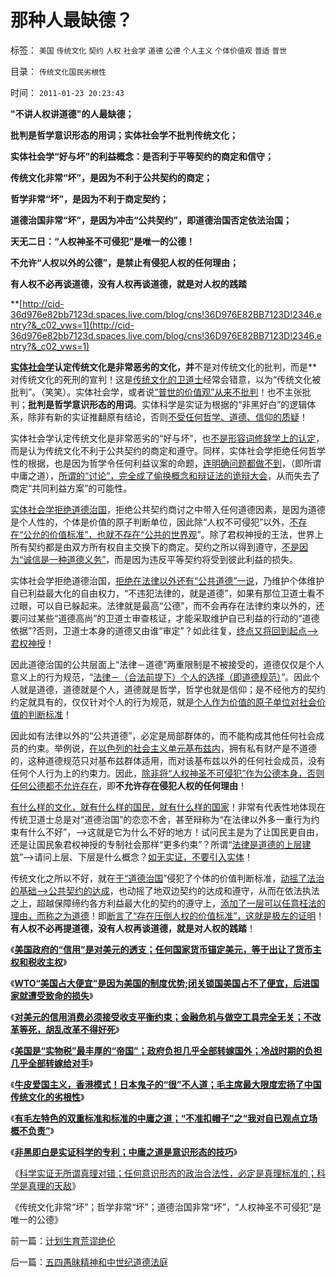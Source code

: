 # 那种人最缺德？

标签： `美国` `传统文化` `契约` `人权` `社会学` `道德` `公德` `个人主义` `个体价值观` `普适` `普世` 

目录： `传统文化国民劣根性`

时间： `2011-01-23 20:23:43`

**"不讲人权讲道德"的人最缺德；**

**批判是哲学意识形态的用词；实体社会学不批判传统文化；**

**实体社会学“好与坏”的利益概念：是否利于平等契约的商定和信守；**

**传统文化非常“坏”，是因为不利于公共契约的商定；**

**哲学非常“坏”，是因为不利于商定契约；**

**道德治国非常“坏”，是因为冲击“公共契约”，即道德治国否定依法治国；**

**天无二日：“人权神圣不可侵犯”是唯一的公德！**

**不允许“人权以外的公德”，是禁止有侵犯人权的任何理由；**

**有人权不必再谈道德，没有人权再谈道德，就是对人权的践踏**

**[http://cid-36d976e82bb7123d.spaces.live.com/blog/cns!36D976E82BB7123D!2346.entry?&_c02_vws=1](http://cid-36d976e82bb7123d.spaces.live.com/blog/cns!36D976E82BB7123D!2346.entry?&_c02_vws=1)

**[实体社会学](../../../2009/11/16/解释人权的自然科学和人权解释的经济学.md)认定传统文化是非常恶劣的文化，并**不是对传统文化的批判，而是**对传统文化的死刑的宣判！这是[传统文化的卫道士](../../../2010/10/13/在左右意识形态中难以自拨的进步分子.md)经常会错意，以为“传统文化被批判”。（笑笑）。实体社会学，或者说[“普世的价值观”从来不批判](../../../2009/11/16/科学，进化论和普世价值观.md)！也不主张批判；**批判是哲学意识形态的用词**。实体科学是实证为根据的“非黑好白”的逻辑体系，除非有新的实证推翻原有结论，否则[不受任何哲学、道德、信仰的质疑](../../../2009/11/27/个人信仰请止于个人“私”之边界.md)！

实体社会学认定传统文化是非常恶劣的“好与坏”，也[不是形容词修辞学上的认定](../../../2010/10/16/汉语是修辞表意语言，最适合道德口水仗.md)，而是认为传统文化不利于公共契约的商定和遵守。同样，实体社会学拒绝任何哲学性的根据，也是因为哲学令任何利益议案的命题，[连明确问题都做不到](../../../2009/5/22/“实”未必为实证，认识对象角色的主谓宾.md)，（即所谓中庸之道），[所谓的“讨论”，完全成了偷换概念和辩证法的诡辩大会](../../../2010/5/4/中国不缺信仰，中国缺乏名词解释.md)，从而失去了商定“共同利益方案”的可能性。

[实体社会学拒绝道德治国](http://darthvad.blog.sohu.com/133552226.html)，拒绝公共契约商讨之中带入任何道德因素，是因为道德是个人性的，个体是价值的原子判断单位，因此除“人权不可侵犯”以外，[不存在“公允的价值标准”，也就不存在“公共的世界观](../../../2011/1/6/“均衡经济学”是伪科学，租值和租值耗散.md)”。除了君权神授的王法，世界上所有契约都是由双方所有权自主交换下的商定。契约之所以得到遵守，[不是因为“诚信是一种道德义务”](../../../2010/7/31/诚信是契约社会的产物;任何人没有“诚信”的义务.md)，而是因为违反平等契约将受到彼此利益的损失。

实体社会学拒绝道德治国，[拒绝在法律以外还有“公共道德”一说](../../../2009/8/23/为什么“世风日下，人心不古”？.md)，乃维护个体维护自已利益最大化的自由权力，“不违犯法律的，就是道德”，如果有那位卫道士看不过眼，可以自已躲起来。法律就是最高“公德”，而不会再存在法律约束以外的，还要问过某些“道德高尚”的卫道士审查核证，才能采取维护自已利益的行动的“道德依据”?否则，卫道士本身的道德又由谁“审定”？如此往复，[终点又将回到起点——>君权神授](../../../2011/1/8/君权神授的道德及基督教和孟子.md)！

因此道德治国的公共层面上“法律－道德”两重限制是不被接受的，道德仅仅是个人意义上的行为规范，“[法律－（合法前提下）个人的选择（即道德规范）](http://hi.baidu.com/darthchn/blog/item/5d69703c59ef96c89f3d62f5.html)”。因此个人就是道德，道德就是个人，道德就是哲学，哲学也就是信仰；是不经他方的契约约定就具有的，仅仅针对个人的行为规范，就是[个人作为价值的原子单位对社会价值的判断标准](../../../2010/1/21/人权是价值判断的原子单位.md)！

因此如有法律以外的“公共道德”，必定是局部群体的，而不能构成其他任何社会成员的约束。举例说，[在以色列的社会主义单元基布兹内](../../../2009/6/25/社会主义生产实践和马恩主义的社会军事化色彩.md)，拥有私有财产是不道德的，这种道德规范只对基布兹群体适用，而对该基布兹以外的任何社会成员，没有任何个人行为上的约束力。因此，[除非将“人权神圣不可侵犯”作为公德本身，否则任何公德都不允许存在](../../../2010/10/16/为什么要依法治国？为什么意识形态需要权威？.md)，即**不允许存在侵犯人权的任何理由**！

[有什么样的文化，就有什么样的国民，就有什么样的国家](../../../2010/3/3/《大义觉迷录》监督舆论.md)！非常有代表性地体现在传统卫道士总是对“道德治国”的恋恋不舍，甚至辩称为“在法律以外多一重行为约束有什么不好”，——>这就是它为什么不好的地方！试问民主是为了让国民更自由，还是让国民象君权神授的专制社会那样“更多约束”？所谓“[法律是道德的上层建筑](../../../2007/9/30/民主就是与民约法；法律并不是道德的上层建筑.md)”——>请问上层、下层是什么概念？[如无实证，不要引入实体](../../../2010/10/22/什么是实体法学？什么是意识形态的正义法？.md)！

传统文化之所以不好，就在[于“道德治国](../../../2010/9/10/中国唯利是图的人太少了.md)”侵犯了个体的价值判断标准，[动摇了法治的基础——>公共契约的达成](../../../2010/9/3/只有个人主义才是市场经济.md)，也动摇了地双边契约的达成和遵守，从而在依法执法之上，超越保障缔约各方利益最大化的契约的遵守上，[添加了一层可以任意枉法的理由，而称之为道德](../../../2009/8/24/中庸枉法,惩善扬恶,坏事做尽.md)！即[断言了“存在压倒人权的价值标准”，这就是极左的证明](../../../2009/11/12/别人的人权也是人权.md)！**有人权不必再提道德，没有人权再谈道德，就是对人权的践踏**！

《[**美国政府的“信用”是对美元的透支；任何国家货币锚定美元，等于出让了货币主权和税收主权**](../../../2011/1/20/汇率本质上是制度优劣，拒绝市场经济只能低汇率.md)》

《[**WTO“美国占大便宜”是因为美国的制度优势;闭关锁国美国占不了便宜，后进国家就遭受致命的损失**](../../../2011/1/20/富美国买生活品，穷中国买奢侈品.md)》

《[**对美元的信用消费必须接受收支平衡约束；金融危机与做空工具完全无关；不改革等死，胡乱改革不得好死**](../../../2011/1/21/美元滥发，透支和屯积的被约束.md)》

《[**美国是“实物税”最丰厚的“帝国”；政府负担几乎全部转嫁国外；冷战时期的负担几乎全部转嫁给对手**](../../../2011/1/21/美国是有史以来最有油水的“帝国”.md)》

《[**牛皮爱国主义，香港模式！日本鬼子的“很”不人道；毛主席最大限度宏扬了中国传统文化的劣根性**](../../../2011/1/21/香港模式和日本鬼子“人肉开采”.md)》

《[**有毛左特色的双重标准和标准的中庸之道；“不准扣帽子”之“我对自已观点立场概不负责”**](../../../2011/1/22/传统知识分子对自已观点概不负责.md)》

《[**非黑即白是实证科学的专利；中庸之道是意识形态的技巧**](../../../2011/1/22/非黑即白的科学和中庸的意识形态.md)》

《[科学实证无所谓真理对错；任何意识形态的政治合法性，必定是真理标准的；科学是真理的天敌](../../../2011/1/22/科学是真理的天敌,实证无所谓真理.md)》

《传统文化非常“坏”；哲学非常“坏”；道德治国非常“坏”，“人权神圣不可侵犯”是唯一的公德》



前一篇：[计划生育荒谬绝伦](../../../2011/1/22/计划生育荒谬绝伦.md)

后一篇：[五四愚昧精神和中世纪道德法庭](../../../2011/1/23/五四愚昧精神和中世纪道德法庭.md)